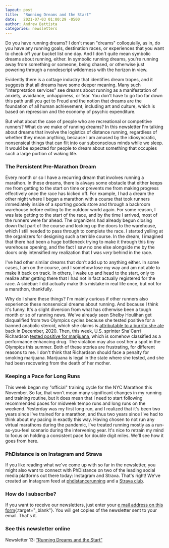 ```yaml
---
layout: post
title:  "Running Dreams and the Start"
date:   2021-07-03 01:00:29 -0500
author: Andrew Battista
categories: newsletters
---
```


Do you have running dreams? I don't mean "dreams" colloquially, as in, do you have any running goals, destination races, or experiences that you want to check off your bucket list one day. And I don't quite mean symbolic dreams about running, either. In symbolic running dreams, you're running away from something or someone, being chased, or otherwise just powering through a nondescript wilderness with the horizon in view.

Evidently there is a cottage industry that identifies dream tropes, and it suggests that all dreams have some deeper meaning. Many such "interpretation services" see dreams about running as a manifestation of anxiety, avoidance, unhappiness, or fear. You don't have to go too far down this path until you get to Freud and the notion that dreams are the foundation of all human achievement, including art and culture, which is based on repression and the economy of psychic expenditure.

But what about the case of people who are recreational or competitive runners? What do we make of running dreams? In this newsletter I'm talking about dreams that involve the logistics of distance running, regardless of whether they mean anything, because I am amused by the idiosyncratic, nonsensical things that can flit into our subconscious minds while we sleep. It would be expected for people to dream about something that occupies such a large portion of waking life.

### The Persistent Pre-Marathon Dream

Every month or so I have a recurring dream that involves running a marathon. In these dreams, there is always some obstacle that either keeps me from getting to the start on time or prevents me from making progress effectively once the race has kicked off. For example, I had a dream the other night where I began a marathon with a course that took runners immediately inside of a sporting goods store and through a backroom warehouse before exiting to the outdoor world again. For some reason, I was late getting to the start of the race, and by the time I arrived, most of the runners were far ahead. The organizers had already begun closing down that part of the course and locking up the doors to the warehouse, which I still needed to pass through to complete the race. I started yelling at the organizers for designing such a terrible course. In the dream, I imagined that there had been a huge bottleneck trying to make it through this tiny warehouse opening, and the fact I saw no one else alongside me by the doors only intensified my realization that I was _very_ behind in the race.

I've had other similar dreams that don't add up to anything either. In some cases, I am on the course, and I somehow lose my way and am not able to make it back on track. In others, I wake up and head to the start, only to realize after getting there that I had not in fact actually registered for the race. A sidebar: I did actually make this mistake in real life once, but not for a marathon, thankfully.

Why do I share these things? I'm mainly curious if other runners also experience these nonsensical dreams about running. And because I think it's funny. It's a slight diversion from what has otherwise been a tough month or so of running news. We've already seen Shelby Houlihan get disqualified from two Olympics cycles because she tested positive for a banned anabolic steroid, which she claims is [attributable to a burrito she ate](https://www.nytimes.com/2021/06/15/sports/olympics/shelby-houlihan-burrito-olympics.html) back in December, 2020. Then, this week, U.S. sprinter Sha'Carri Richardson [tested positive for marijuana](https://www.nytimes.com/2021/07/02/sports/olympics/shacarri-richardson-marijuana-doping.html), which is somehow classified as a performance enhancing drug. The violation may also cost her a spot in the Olympics this summer. Both of these stories are frustrating, for different reasons to me. I don't think that Richardson should face a penalty for smoking marijuana. Marijuana is legal in the state where she tested, and she had been recovering from the death of her mother.

### Keeping a Pace for Long Runs

This week began my "official" training cycle for the NYC Marathon this November. So far, that won't mean many significant changes in my running and training routine, but it does mean that I need to start following recommended paces for midweek tempo runs and long runs on the weekend. Yesterday was my first long run, and I realized that it's been two years since I've trained for a marathon, and thus two years since I've had to think about my pacing in exactly this way. Having chosen to not run any virtual marathons during the pandemic, I've treated running mostly as a run-as-you-feel scenario during the intervening year. It's nice to retrain my mind to focus on holding a consistent pace for double digit miles. We'll see how it goes from here.

### PhDistance is on Instagram and Strava

If you like reading what we've come up with so far in the newsletter, you might also want to connect with PhDistance on two of the leading social media platforms out there today: Instagram and Strava. That's right! We've created an Instagram feed at [phdistancerunning](https://www.instagram.com/phdistancerunning/) and a [Strava club](https://www.strava.com/clubs/PhDistance).

### How do I subscribe?

If you want to receive our newsletters, just enter your [e mail address on this form](https://forms.gle/NHEsBP1wo11yYrZj7){:target="_blank"}. You will get copies of the newsletter sent to your email. That's it.

### See this newsletter online

Newsletter 13: [“Running Dreams and the Start”]()
